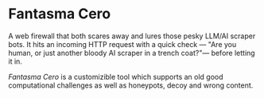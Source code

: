 # Fantasma Cero

A web firewall that both scares away and lures those pesky LLM/AI scraper bots. It hits an incoming HTTP request with a quick check — "Are you human, or just another bloody AI scraper in a trench coat?"— before letting it in.

*Fantasma Cero* is a customizible tool which supports an old good computational challenges as well as honeypots, decoy and wrong content.
